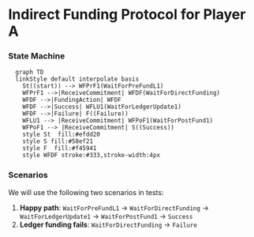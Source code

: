 # Indirect Funding Protocol for Player A

### State Machine

```mermaid
  graph TD
  linkStyle default interpolate basis
    St((start)) --> WFPrF1(WaitForPreFundL1)
    WFPrF1 -->|ReceiveCommitment| WFDF(WaitForDirectFunding)
    WFDF -->|FundingAction| WFDF
    WFDF -->|Success| WFLU1(WaitForLedgerUpdate1)
    WFDF -->|Failure| F((Failure))
    WFLU1 --> |ReceiveCommitment| WFPoF1(WaitForPostFund1)
    WFPoF1 --> |ReceiveCommitment| S((Success))
    style St  fill:#efdd20
    style S fill:#58ef21
    style F  fill:#f45941
    style WFDF stroke:#333,stroke-width:4px
```

### Scenarios

We will use the following two scenarios in tests:

1. **Happy path**: `WaitForPreFundL1` -> `WaitForDirectFunding` -> `WaitForLedgerUpdate1` -> `WaitForPostFund1` -> `Success`
2. **Ledger funding fails**: `WaitForDirectFunding` -> `Failure`
